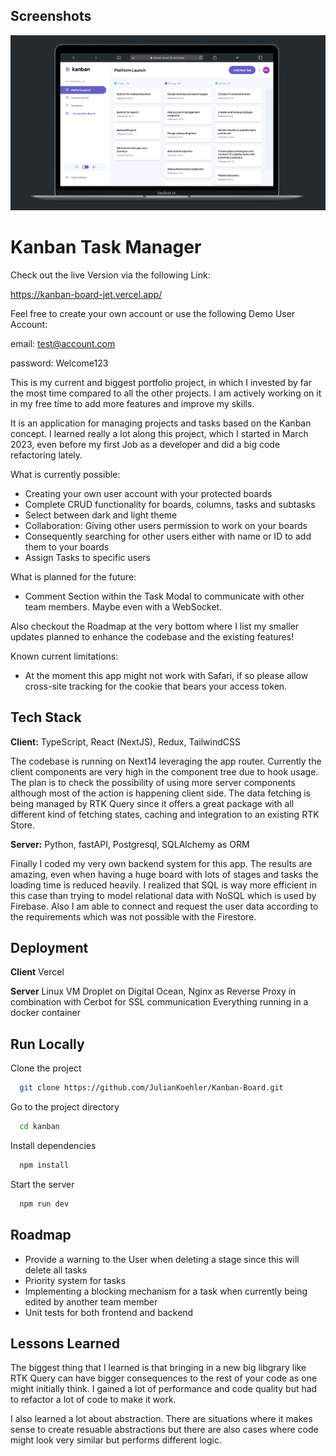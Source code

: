
## Screenshots

![App Screenshot](https://github.com/JulianKoehler/Kanban-Board/blob/main/public/assets/preview.png?raw=true)


# Kanban Task Manager

Check out the live Version via the following Link:

https://kanban-board-jet.vercel.app/

Feel free to create your own account or use the following Demo User Account:

email: test@account.com

password: Welcome123

This is my current and biggest portfolio project, in which I invested by far the most time compared to all the other projects. I am actively working on it in my free time to add more features and improve my skills.

It is an application for managing projects and tasks based on the Kanban concept. I learned really a lot along this project, which I started in March 2023, even before my first Job as a developer and did a big code refactoring lately.

What is currently possible:

* Creating your own user account with your protected boards
* Complete CRUD functionality for boards, columns, tasks and subtasks
* Select between dark and light theme
* Collaboration: Giving other users permission to work on your boards
* Consequently searching for other users either with name or ID to add them to your boards
* Assign Tasks to specific users

What is planned for the future:

* Comment Section within the Task Modal to communicate with other team members. Maybe even with a WebSocket.

Also checkout the Roadmap at the very bottom where I list my smaller updates planned to enhance the codebase and the existing features!

Known current limitations:

* At the moment this app might not work with Safari, if so please allow cross-site tracking for the cookie that bears your access token.


## Tech Stack

**Client:** TypeScript, React (NextJS), Redux, TailwindCSS

The codebase is running on Next14 leveraging the app router.
Currently the client components are very high in the component tree due to hook usage. The plan is to check the possibility of using more server components although most of the action is happening client side.
The data fetching is being managed by RTK Query since it offers a great package with all different kind of fetching states, caching and integration to an existing RTK Store.

**Server:** Python, fastAPI, Postgresql, SQLAlchemy as ORM

Finally I coded my very own backend system for this app. The results are amazing, even when having a huge board with lots of stages and tasks the loading time is reduced heavily. I realized that SQL is way more efficient in this case than trying to model relational data with NoSQL which is used by Firebase. Also I am able to connect and request the user data according to the requirements which was not possible with the Firestore.


## Deployment

**Client**
Vercel

**Server**
Linux VM Droplet on Digital Ocean,
Nginx as Reverse Proxy in combination with Cerbot for SSL communication
Everything running in a docker container


## Run Locally

Clone the project

```bash
  git clone https://github.com/JulianKoehler/Kanban-Board.git
```

Go to the project directory

```bash
  cd kanban
```

Install dependencies

```bash
  npm install
```

Start the server

```bash
  npm run dev
```


## Roadmap

- Provide a warning to the User when deleting a stage since this will delete all tasks
- Priority system for tasks
- Implementing a blocking mechanism for a task when currently being edited by another team member
- Unit tests for both frontend and backend


## Lessons Learned

The biggest thing that I learned is that bringing in a new big libgrary like RTK Query can have bigger consequences to the rest of your code as one might initially think. I gained a lot of performance and code quality but had to refactor a lot of code to make it work.

I also learned a lot about abstraction. There are situations where it makes sense to create resuable abstractions but there are also cases where code might look very similar but performs different logic.
